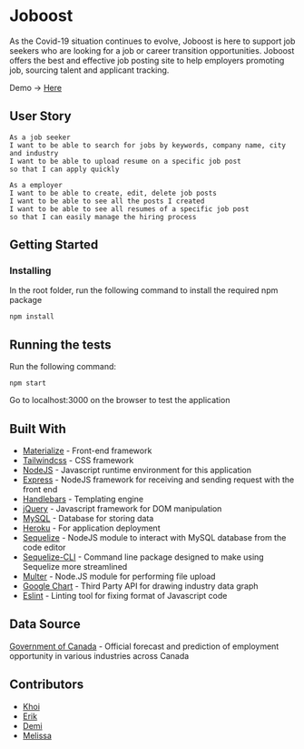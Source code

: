 # Joboost

As the Covid-19 situation continues to evolve, Joboost is here to support job seekers who are looking for a job or career transition opportunities. Joboost offers the best and effective job posting site to help employers promoting job, sourcing talent and applicant tracking.

Demo -> [Here](https://joboost.herokuapp.com/)

## User Story
```
As a job seeker
I want to be able to search for jobs by keywords, company name, city and industry
I want to be able to upload resume on a specific job post
so that I can apply quickly
```

```
As a employer
I want to be able to create, edit, delete job posts
I want to be able to see all the posts I created
I want to be able to see all resumes of a specific job post
so that I can easily manage the hiring process
```
## Getting Started

### Installing

In the root folder, run the following command to install the required npm package

```
npm install
```
## Running the tests
Run the following command:

```
npm start
```
Go to localhost:3000 on the browser to test the application

## Built With

* [Materialize](https://getbootstrap.com/) - Front-end framework
* [Tailwindcss](https://tailwindcss.com/) - CSS framework
* [NodeJS](https://nodejs.org/en/) - Javascript runtime environment for this application
* [Express](https://expressjs.com/) - NodeJS framework for receiving and sending request with the front end
* [Handlebars](https://handlebarsjs.com/) - Templating engine
* [jQuery](https://jquery.com/) - Javascript framework for DOM manipulation
* [MySQL](https://www.mysql.com/) - Database for storing data
* [Heroku](https://www.heroku.com/) - For application deployment
* [Sequelize](https://sequelize.org/) - NodeJS module to interact with MySQL database from the code editor
* [Sequelize-CLI](https://www.npmjs.com/package/sequelize-cli) - Command line package designed to make using Sequelize more streamlined
* [Multer](https://www.npmjs.com/package/multer) - Node.JS module for performing file upload
* [Google Chart](https://developers.google.com/chart) - Third Party API for drawing industry data graph
* [Eslint](https://eslint.org/) - Linting tool for fixing format of Javascript code

## Data Source

[Government of Canada](https://open.canada.ca/data/en/dataset/e80851b8-de68-43bd-a85c-c72e1b3a3890) - Official forecast and prediction of employment opportunity in various industries across Canada

## Contributors

* [Khoi](https://github.com/gh0stl0nely)
* [Erik](https://github.com/ErikBle)
* [Demi](https://github.com/demiwu96)
* [Melissa](https://github.com/Chongmel)
